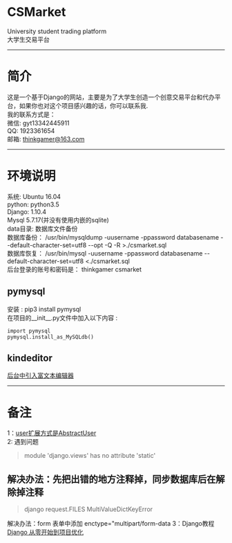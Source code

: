 # CSMarket
University student trading platform<br>
大学生交易平台

---

# 简介
这是一个基于Django的网站，主要是为了大学生创造一个创意交易平台和代办平台，如果你也对这个项目感兴趣的话，你可以联系我.
<br>
我的联系方式是：<br>
微信: gyt13342445911<br>
QQ: 1923361654<br>
邮箱: thinkgamer@163.com<br>

---

# 环境说明
系统: Ubuntu 16.04<br>
python: python3.5<br>
Django: 1.10.4<br>
Mysql 5.7.17(并没有使用内嵌的sqlite)<br>
data目录: 数据库文件备份<br>
数据库备份： /usr/bin/mysqldump -uusername -ppassword databasename  --default-character-set=utf8 --opt -Q -R >./csmarket.sql<br>
数据库恢复： /usr/bin/mysql -uusername -ppassword databasename --default-character-set=utf8 <./csmarket.sql<br> 
后台登录的账号和密码是： thinkgamer  csmarket <br>

## pymysql
安装 : pip3 install pymysql<br>
在项目的__init__.py文件中加入以下内容 :
```
import pymysql  
pymysql.install_as_MySQLdb()
```
## kindeditor
<a href="http://blog.csdn.net/gamer_gyt/article/details/66598750">后台中引入富文本编辑器</a><br>


---
# 备注
1：<a href='http://blog.csdn.net/gamer_gyt/article/details/60466842'>user扩展方式是AbstractUser</a><br>
2: 遇到问题 
>module 'django.views' has no attribute 'static'

解决办法：先把出错的地方注释掉，同步数据库后在解除掉注释
----
>django request.FILES MultiValueDictKeyError 

解决办法：form 表单中添加 enctype="multipart/form-data
3：Django教程
<a href='http://blog.csdn.net/column/details/12861.html'>Django 从零开始到项目优化</a>
